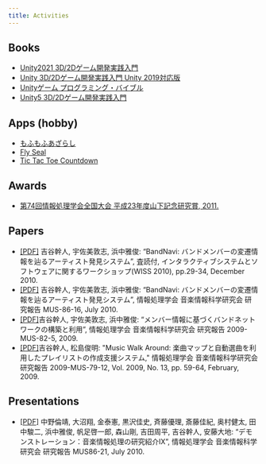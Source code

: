 ```yaml
---
title: Activities
---
```


## Books
- [Unity2021 3D/2Dゲーム開発実践入門](https://www.amazon.co.jp/dp/4802613156/)
- [Unity 3D/2Dゲーム開発実践入門 Unity 2019対応版](https://www.amazon.co.jp/dp/480261165X/)
- [Unityゲーム プログラミング・バイブル](https://www.amazon.co.jp/dp/4862464130/)
- [Unity5 3D/2Dゲーム開発実践入門](https://www.amazon.co.jp/dp/4883379671/)

## Apps (hobby)
- [もふもふあざらし](apps/azarashi)
- [Fly Seal](apps/flyseal)
- [Tic Tac Toe Countdown](apps/tictactoe)

## Awards
- [第74回情報処理学会全国大会 平成23年度山下記念研究賞, 2011.](https://www.ipsj.or.jp/award/yamasita2011-detail.html)

## Papers 
- [[PDF]](assets/pdf/wiss-18-6.pdf) 吉谷幹人, 宇佐美敦志, 浜中雅俊: “BandNavi: バンドメンバーの変遷情報を辿るアーティスト発見システム”, 査読付, インタラクティブシステムとソフトウェアに関するワークショップ(WISS 2010), pp.29-34, December 2010.
- [[PDF]](assets/pdf/mus-86-16.pdf) 吉谷幹人, 宇佐美敦志, 浜中雅俊: “BandNavi: バンドメンバーの変遷情報を辿るアーティスト発見システム”, 情報処理学会 音楽情報科学研究会 研究報告 MUS-86-16, July 2010.
- [[PDF]](assets/pdf/mus-82-5.pdf)吉谷幹人, 宇佐美敦志, 浜中雅俊: “メンバー情報に基づくバンドネットワークの構築と利用”, 情報処理学会 音楽情報科学研究会 研究報告 2009-MUS-82-5, 2009.
- [[PDF]](assets/pdf/mus-79-12.pdf)吉谷幹人, 松島俊明: "Music Walk Around: 楽曲マップと自動選曲を利用したプレイリストの作成支援システム," 情報処理学会 音楽情報科学研究会 研究報告 2009-MUS-79-12, Vol. 2009, No. 13, pp. 59-64, February, 2009. 

## Presentations
- [[PDF]](assets/pdf/mus-86-21.pdf) 中野倫靖, 大沼翔, 金泰憲, 黒沢佳史, 斉藤優理, 斎藤佳紀, 奥村健太, 田中駿二, 浜中雅俊, 帆足啓一郎, 森山剛, 吉田周平, 吉谷幹人, 安藤大地: “デモンストレーション：音楽情報処理の研究紹介IX”, 情報処理学会 音楽情報科学研究会 研究報告 MUS86-21, July 2010.
